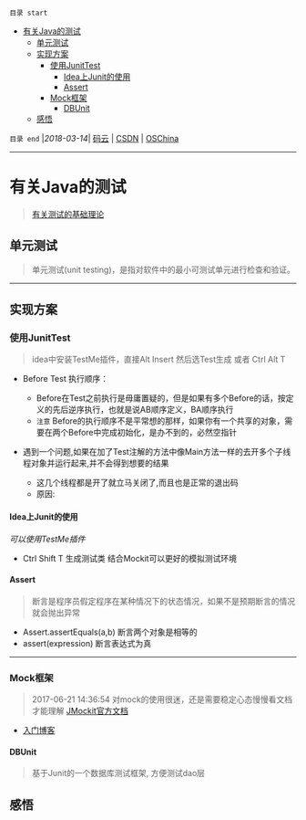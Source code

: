 `目录 start`
 
- [有关Java的测试](#有关java的测试)
    - [单元测试](#单元测试)
    - [实现方案](#实现方案)
        - [使用JunitTest](#使用junittest)
            - [Idea上Junit的使用](#idea上junit的使用)
            - [Assert](#assert)
        - [Mock框架](#mock框架)
            - [DBUnit](#dbunit)
    - [感悟](#感悟)

`目录 end` |_2018-03-14_| [码云](https://gitee.com/kcp1104) | [CSDN](http://blog.csdn.net/kcp606) | [OSChina](https://my.oschina.net/kcp1104)
****************************************
# 有关Java的测试
> [有关测试的基础理论](/Skills/Base/Test.md)
## 单元测试
> 单元测试(unit testing)，是指对软件中的最小可测试单元进行检查和验证。

****************
## 实现方案
### 使用JunitTest
> idea中安装TestMe插件，直接Alt Insert 然后选Test生成 或者 Ctrl Alt T 

- Before Test 执行顺序：
    - Before在Test之前执行是毋庸置疑的，但是如果有多个Before的话，按定义的先后逆序执行，也就是说AB顺序定义，BA顺序执行
    - `注意` Before的执行顺序不是平常想的那样，如果你有一个共享的对象，需要在两个Before中完成初始化，是办不到的，必然空指针

- 遇到一个问题,如果在加了Test注解的方法中像Main方法一样的去开多个子线程对象并运行起来,并不会得到想要的结果
    - 这几个线程都是开了就立马关闭了,而且也是正常的退出码
    - 原因:

#### Idea上Junit的使用
_可以使用TestMe插件_
- Ctrl Shift T 生成测试类 结合Mockit可以更好的模拟测试环境


#### Assert
> 断言是程序员假定程序在某种情况下的状态情况，如果不是预期断言的情况就会抛出异常

- Assert.assertEquals(a,b) 断言两个对象是相等的
- assert(expression) 断言表达式为真

**************
### Mock框架
> 2017-06-21 14:36:54 对mock的使用很迷，还是需要稳定心态慢慢看文档才能理解
> [JMockit官方文档](http://www.vogella.com/tutorials/Mockito/article.html#testing-with-mock-objects)
- [入门博客](http://blog.csdn.net/chjttony/article/details/17838693)

#### DBUnit
> 基于Junit的一个数据库测试框架, 方便测试dao层

## 感悟

 

